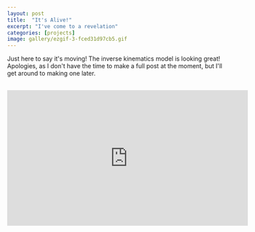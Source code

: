 ```yaml
---
layout: post
title:  "It's Alive!"
excerpt: "I've come to a revelation"
categories: [projects]
image: gallery/ezgif-3-fced31d97cb5.gif
---
```


Just here to say it's moving! The inverse kinematics model is looking great! Apologies, as I don't have the time to make a full post at the moment, but I'll get around to making one later.

<br>
<div align="center"><iframe width="560" height="315" src="https://www.youtube.com/embed/zvvzg43DtZo" frameborder="0" allow="accelerometer; autoplay; clipboard-write; encrypted-media; gyroscope; picture-in-picture" allowfullscreen></iframe></div>
<br>
